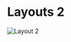 # Layouts 2

![Layout 2](https://github.com/rodmat95/Layouts/assets/124494629/1c19daa0-b6a3-46c2-b0f2-36902a03cbb2)